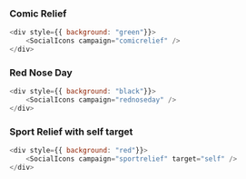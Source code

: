 ### Comic Relief

```js
<div style={{ background: "green"}}>
    <SocialIcons campaign="comicrelief" />
</div>
```

### Red Nose Day

```js
<div style={{ background: "black"}}>
    <SocialIcons campaign="rednoseday" />
</div>
```

### Sport Relief with self target

```js
<div style={{ background: "red"}}>
    <SocialIcons campaign="sportrelief" target="self" />
</div>
```
